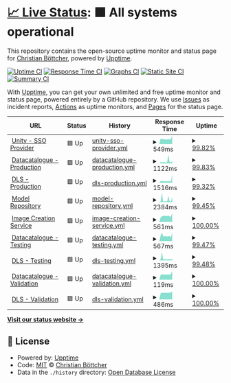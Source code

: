 # [📈 Live Status](https://cboettcher.github.io/eflows4HPC_WP2_Service_Monitor): <!--live status--> **🟩 All systems operational**

This repository contains the open-source uptime monitor and status page for [Christian Böttcher](https://cboettcher.github.io/eflows4HPC_WP2_Service_Monitor), powered by [Upptime](https://github.com/upptime/upptime).

[![Uptime CI](https://github.com/cboettcher/eflows4HPC_WP2_Service_Monitor/workflows/Uptime%20CI/badge.svg)](https://github.com/cboettcher/eflows4HPC_WP2_Service_Monitor/actions?query=workflow%3A%22Uptime+CI%22)
[![Response Time CI](https://github.com/cboettcher/eflows4HPC_WP2_Service_Monitor/workflows/Response%20Time%20CI/badge.svg)](https://github.com/cboettcher/eflows4HPC_WP2_Service_Monitor/actions?query=workflow%3A%22Response+Time+CI%22)
[![Graphs CI](https://github.com/cboettcher/eflows4HPC_WP2_Service_Monitor/workflows/Graphs%20CI/badge.svg)](https://github.com/cboettcher/eflows4HPC_WP2_Service_Monitor/actions?query=workflow%3A%22Graphs+CI%22)
[![Static Site CI](https://github.com/cboettcher/eflows4HPC_WP2_Service_Monitor/workflows/Static%20Site%20CI/badge.svg)](https://github.com/cboettcher/eflows4HPC_WP2_Service_Monitor/actions?query=workflow%3A%22Static+Site+CI%22)
[![Summary CI](https://github.com/cboettcher/eflows4HPC_WP2_Service_Monitor/workflows/Summary%20CI/badge.svg)](https://github.com/cboettcher/eflows4HPC_WP2_Service_Monitor/actions?query=workflow%3A%22Summary+CI%22)

With [Upptime](https://upptime.js.org), you can get your own unlimited and free uptime monitor and status page, powered entirely by a GitHub repository. We use [Issues](https://github.com/cboettcher/eflows4HPC_WP2_Service_Monitor/issues) as incident reports, [Actions](https://github.com/cboettcher/eflows4HPC_WP2_Service_Monitor/actions) as uptime monitors, and [Pages](https://cboettcher.github.io/eflows4HPC_WP2_Service_Monitor) for the status page.

<!--start: status pages-->
<!-- This summary is generated by Upptime (https://github.com/upptime/upptime) -->
<!-- Do not edit this manually, your changes will be overwritten -->
<!-- prettier-ignore -->
| URL | Status | History | Response Time | Uptime |
| --- | ------ | ------- | ------------- | ------ |
| <img alt="" src="https://icons.duckduckgo.com/ip3/zam10045.zam.kfa-juelich.de.ico" height="13"> [Unity - SSO Provider](https://zam10045.zam.kfa-juelich.de:7000/home/) | 🟩 Up | [unity-sso-provider.yml](https://github.com/cboettcher/eflows4HPC_WP2_Service_Monitor/commits/HEAD/history/unity-sso-provider.yml) | <details><summary><img alt="Response time graph" src="./graphs/unity-sso-provider/response-time-week.png" height="20"> 549ms</summary><br><a href="https://cboettcher.github.io/eflows4HPC_WP2_Service_Monitor/history/unity-sso-provider"><img alt="Response time 602" src="https://img.shields.io/endpoint?url=https%3A%2F%2Fraw.githubusercontent.com%2Fcboettcher%2Feflows4HPC_WP2_Service_Monitor%2FHEAD%2Fapi%2Funity-sso-provider%2Fresponse-time.json"></a><br><a href="https://cboettcher.github.io/eflows4HPC_WP2_Service_Monitor/history/unity-sso-provider"><img alt="24-hour response time 582" src="https://img.shields.io/endpoint?url=https%3A%2F%2Fraw.githubusercontent.com%2Fcboettcher%2Feflows4HPC_WP2_Service_Monitor%2FHEAD%2Fapi%2Funity-sso-provider%2Fresponse-time-day.json"></a><br><a href="https://cboettcher.github.io/eflows4HPC_WP2_Service_Monitor/history/unity-sso-provider"><img alt="7-day response time 549" src="https://img.shields.io/endpoint?url=https%3A%2F%2Fraw.githubusercontent.com%2Fcboettcher%2Feflows4HPC_WP2_Service_Monitor%2FHEAD%2Fapi%2Funity-sso-provider%2Fresponse-time-week.json"></a><br><a href="https://cboettcher.github.io/eflows4HPC_WP2_Service_Monitor/history/unity-sso-provider"><img alt="30-day response time 566" src="https://img.shields.io/endpoint?url=https%3A%2F%2Fraw.githubusercontent.com%2Fcboettcher%2Feflows4HPC_WP2_Service_Monitor%2FHEAD%2Fapi%2Funity-sso-provider%2Fresponse-time-month.json"></a><br><a href="https://cboettcher.github.io/eflows4HPC_WP2_Service_Monitor/history/unity-sso-provider"><img alt="1-year response time 602" src="https://img.shields.io/endpoint?url=https%3A%2F%2Fraw.githubusercontent.com%2Fcboettcher%2Feflows4HPC_WP2_Service_Monitor%2FHEAD%2Fapi%2Funity-sso-provider%2Fresponse-time-year.json"></a></details> | <details><summary><a href="https://cboettcher.github.io/eflows4HPC_WP2_Service_Monitor/history/unity-sso-provider">99.82%</a></summary><a href="https://cboettcher.github.io/eflows4HPC_WP2_Service_Monitor/history/unity-sso-provider"><img alt="All-time uptime 99.09%" src="https://img.shields.io/endpoint?url=https%3A%2F%2Fraw.githubusercontent.com%2Fcboettcher%2Feflows4HPC_WP2_Service_Monitor%2FHEAD%2Fapi%2Funity-sso-provider%2Fuptime.json"></a><br><a href="https://cboettcher.github.io/eflows4HPC_WP2_Service_Monitor/history/unity-sso-provider"><img alt="24-hour uptime 100.00%" src="https://img.shields.io/endpoint?url=https%3A%2F%2Fraw.githubusercontent.com%2Fcboettcher%2Feflows4HPC_WP2_Service_Monitor%2FHEAD%2Fapi%2Funity-sso-provider%2Fuptime-day.json"></a><br><a href="https://cboettcher.github.io/eflows4HPC_WP2_Service_Monitor/history/unity-sso-provider"><img alt="7-day uptime 99.82%" src="https://img.shields.io/endpoint?url=https%3A%2F%2Fraw.githubusercontent.com%2Fcboettcher%2Feflows4HPC_WP2_Service_Monitor%2FHEAD%2Fapi%2Funity-sso-provider%2Fuptime-week.json"></a><br><a href="https://cboettcher.github.io/eflows4HPC_WP2_Service_Monitor/history/unity-sso-provider"><img alt="30-day uptime 99.78%" src="https://img.shields.io/endpoint?url=https%3A%2F%2Fraw.githubusercontent.com%2Fcboettcher%2Feflows4HPC_WP2_Service_Monitor%2FHEAD%2Fapi%2Funity-sso-provider%2Fuptime-month.json"></a><br><a href="https://cboettcher.github.io/eflows4HPC_WP2_Service_Monitor/history/unity-sso-provider"><img alt="1-year uptime 99.09%" src="https://img.shields.io/endpoint?url=https%3A%2F%2Fraw.githubusercontent.com%2Fcboettcher%2Feflows4HPC_WP2_Service_Monitor%2FHEAD%2Fapi%2Funity-sso-provider%2Fuptime-year.json"></a></details>
| <img alt="" src="https://icons.duckduckgo.com/ip3/datacatalogue.eflows4hpc.eu.ico" height="13"> [Datacatalogue - Production](https://datacatalogue.eflows4hpc.eu) | 🟩 Up | [datacatalogue-production.yml](https://github.com/cboettcher/eflows4HPC_WP2_Service_Monitor/commits/HEAD/history/datacatalogue-production.yml) | <details><summary><img alt="Response time graph" src="./graphs/datacatalogue-production/response-time-week.png" height="20"> 1122ms</summary><br><a href="https://cboettcher.github.io/eflows4HPC_WP2_Service_Monitor/history/datacatalogue-production"><img alt="Response time 1008" src="https://img.shields.io/endpoint?url=https%3A%2F%2Fraw.githubusercontent.com%2Fcboettcher%2Feflows4HPC_WP2_Service_Monitor%2FHEAD%2Fapi%2Fdatacatalogue-production%2Fresponse-time.json"></a><br><a href="https://cboettcher.github.io/eflows4HPC_WP2_Service_Monitor/history/datacatalogue-production"><img alt="24-hour response time 760" src="https://img.shields.io/endpoint?url=https%3A%2F%2Fraw.githubusercontent.com%2Fcboettcher%2Feflows4HPC_WP2_Service_Monitor%2FHEAD%2Fapi%2Fdatacatalogue-production%2Fresponse-time-day.json"></a><br><a href="https://cboettcher.github.io/eflows4HPC_WP2_Service_Monitor/history/datacatalogue-production"><img alt="7-day response time 1122" src="https://img.shields.io/endpoint?url=https%3A%2F%2Fraw.githubusercontent.com%2Fcboettcher%2Feflows4HPC_WP2_Service_Monitor%2FHEAD%2Fapi%2Fdatacatalogue-production%2Fresponse-time-week.json"></a><br><a href="https://cboettcher.github.io/eflows4HPC_WP2_Service_Monitor/history/datacatalogue-production"><img alt="30-day response time 926" src="https://img.shields.io/endpoint?url=https%3A%2F%2Fraw.githubusercontent.com%2Fcboettcher%2Feflows4HPC_WP2_Service_Monitor%2FHEAD%2Fapi%2Fdatacatalogue-production%2Fresponse-time-month.json"></a><br><a href="https://cboettcher.github.io/eflows4HPC_WP2_Service_Monitor/history/datacatalogue-production"><img alt="1-year response time 1008" src="https://img.shields.io/endpoint?url=https%3A%2F%2Fraw.githubusercontent.com%2Fcboettcher%2Feflows4HPC_WP2_Service_Monitor%2FHEAD%2Fapi%2Fdatacatalogue-production%2Fresponse-time-year.json"></a></details> | <details><summary><a href="https://cboettcher.github.io/eflows4HPC_WP2_Service_Monitor/history/datacatalogue-production">99.83%</a></summary><a href="https://cboettcher.github.io/eflows4HPC_WP2_Service_Monitor/history/datacatalogue-production"><img alt="All-time uptime 95.24%" src="https://img.shields.io/endpoint?url=https%3A%2F%2Fraw.githubusercontent.com%2Fcboettcher%2Feflows4HPC_WP2_Service_Monitor%2FHEAD%2Fapi%2Fdatacatalogue-production%2Fuptime.json"></a><br><a href="https://cboettcher.github.io/eflows4HPC_WP2_Service_Monitor/history/datacatalogue-production"><img alt="24-hour uptime 100.00%" src="https://img.shields.io/endpoint?url=https%3A%2F%2Fraw.githubusercontent.com%2Fcboettcher%2Feflows4HPC_WP2_Service_Monitor%2FHEAD%2Fapi%2Fdatacatalogue-production%2Fuptime-day.json"></a><br><a href="https://cboettcher.github.io/eflows4HPC_WP2_Service_Monitor/history/datacatalogue-production"><img alt="7-day uptime 99.83%" src="https://img.shields.io/endpoint?url=https%3A%2F%2Fraw.githubusercontent.com%2Fcboettcher%2Feflows4HPC_WP2_Service_Monitor%2FHEAD%2Fapi%2Fdatacatalogue-production%2Fuptime-week.json"></a><br><a href="https://cboettcher.github.io/eflows4HPC_WP2_Service_Monitor/history/datacatalogue-production"><img alt="30-day uptime 99.96%" src="https://img.shields.io/endpoint?url=https%3A%2F%2Fraw.githubusercontent.com%2Fcboettcher%2Feflows4HPC_WP2_Service_Monitor%2FHEAD%2Fapi%2Fdatacatalogue-production%2Fuptime-month.json"></a><br><a href="https://cboettcher.github.io/eflows4HPC_WP2_Service_Monitor/history/datacatalogue-production"><img alt="1-year uptime 95.24%" src="https://img.shields.io/endpoint?url=https%3A%2F%2Fraw.githubusercontent.com%2Fcboettcher%2Feflows4HPC_WP2_Service_Monitor%2FHEAD%2Fapi%2Fdatacatalogue-production%2Fuptime-year.json"></a></details>
| <img alt="" src="https://icons.duckduckgo.com/ip3/datalogistics.eflows4hpc.eu.ico" height="13"> [DLS - Production](https://datalogistics.eflows4hpc.eu) | 🟩 Up | [dls-production.yml](https://github.com/cboettcher/eflows4HPC_WP2_Service_Monitor/commits/HEAD/history/dls-production.yml) | <details><summary><img alt="Response time graph" src="./graphs/dls-production/response-time-week.png" height="20"> 1516ms</summary><br><a href="https://cboettcher.github.io/eflows4HPC_WP2_Service_Monitor/history/dls-production"><img alt="Response time 1374" src="https://img.shields.io/endpoint?url=https%3A%2F%2Fraw.githubusercontent.com%2Fcboettcher%2Feflows4HPC_WP2_Service_Monitor%2FHEAD%2Fapi%2Fdls-production%2Fresponse-time.json"></a><br><a href="https://cboettcher.github.io/eflows4HPC_WP2_Service_Monitor/history/dls-production"><img alt="24-hour response time 1232" src="https://img.shields.io/endpoint?url=https%3A%2F%2Fraw.githubusercontent.com%2Fcboettcher%2Feflows4HPC_WP2_Service_Monitor%2FHEAD%2Fapi%2Fdls-production%2Fresponse-time-day.json"></a><br><a href="https://cboettcher.github.io/eflows4HPC_WP2_Service_Monitor/history/dls-production"><img alt="7-day response time 1516" src="https://img.shields.io/endpoint?url=https%3A%2F%2Fraw.githubusercontent.com%2Fcboettcher%2Feflows4HPC_WP2_Service_Monitor%2FHEAD%2Fapi%2Fdls-production%2Fresponse-time-week.json"></a><br><a href="https://cboettcher.github.io/eflows4HPC_WP2_Service_Monitor/history/dls-production"><img alt="30-day response time 1267" src="https://img.shields.io/endpoint?url=https%3A%2F%2Fraw.githubusercontent.com%2Fcboettcher%2Feflows4HPC_WP2_Service_Monitor%2FHEAD%2Fapi%2Fdls-production%2Fresponse-time-month.json"></a><br><a href="https://cboettcher.github.io/eflows4HPC_WP2_Service_Monitor/history/dls-production"><img alt="1-year response time 1374" src="https://img.shields.io/endpoint?url=https%3A%2F%2Fraw.githubusercontent.com%2Fcboettcher%2Feflows4HPC_WP2_Service_Monitor%2FHEAD%2Fapi%2Fdls-production%2Fresponse-time-year.json"></a></details> | <details><summary><a href="https://cboettcher.github.io/eflows4HPC_WP2_Service_Monitor/history/dls-production">99.32%</a></summary><a href="https://cboettcher.github.io/eflows4HPC_WP2_Service_Monitor/history/dls-production"><img alt="All-time uptime 98.44%" src="https://img.shields.io/endpoint?url=https%3A%2F%2Fraw.githubusercontent.com%2Fcboettcher%2Feflows4HPC_WP2_Service_Monitor%2FHEAD%2Fapi%2Fdls-production%2Fuptime.json"></a><br><a href="https://cboettcher.github.io/eflows4HPC_WP2_Service_Monitor/history/dls-production"><img alt="24-hour uptime 100.00%" src="https://img.shields.io/endpoint?url=https%3A%2F%2Fraw.githubusercontent.com%2Fcboettcher%2Feflows4HPC_WP2_Service_Monitor%2FHEAD%2Fapi%2Fdls-production%2Fuptime-day.json"></a><br><a href="https://cboettcher.github.io/eflows4HPC_WP2_Service_Monitor/history/dls-production"><img alt="7-day uptime 99.32%" src="https://img.shields.io/endpoint?url=https%3A%2F%2Fraw.githubusercontent.com%2Fcboettcher%2Feflows4HPC_WP2_Service_Monitor%2FHEAD%2Fapi%2Fdls-production%2Fuptime-week.json"></a><br><a href="https://cboettcher.github.io/eflows4HPC_WP2_Service_Monitor/history/dls-production"><img alt="30-day uptime 99.61%" src="https://img.shields.io/endpoint?url=https%3A%2F%2Fraw.githubusercontent.com%2Fcboettcher%2Feflows4HPC_WP2_Service_Monitor%2FHEAD%2Fapi%2Fdls-production%2Fuptime-month.json"></a><br><a href="https://cboettcher.github.io/eflows4HPC_WP2_Service_Monitor/history/dls-production"><img alt="1-year uptime 98.44%" src="https://img.shields.io/endpoint?url=https%3A%2F%2Fraw.githubusercontent.com%2Fcboettcher%2Feflows4HPC_WP2_Service_Monitor%2FHEAD%2Fapi%2Fdls-production%2Fuptime-year.json"></a></details>
| <img alt="" src="https://icons.duckduckgo.com/ip3/modelrepository.eflows4hpc.eu.ico" height="13"> [Model Repository](https://modelrepository.eflows4hpc.eu) | 🟩 Up | [model-repository.yml](https://github.com/cboettcher/eflows4HPC_WP2_Service_Monitor/commits/HEAD/history/model-repository.yml) | <details><summary><img alt="Response time graph" src="./graphs/model-repository/response-time-week.png" height="20"> 2384ms</summary><br><a href="https://cboettcher.github.io/eflows4HPC_WP2_Service_Monitor/history/model-repository"><img alt="Response time 1079" src="https://img.shields.io/endpoint?url=https%3A%2F%2Fraw.githubusercontent.com%2Fcboettcher%2Feflows4HPC_WP2_Service_Monitor%2FHEAD%2Fapi%2Fmodel-repository%2Fresponse-time.json"></a><br><a href="https://cboettcher.github.io/eflows4HPC_WP2_Service_Monitor/history/model-repository"><img alt="24-hour response time 500" src="https://img.shields.io/endpoint?url=https%3A%2F%2Fraw.githubusercontent.com%2Fcboettcher%2Feflows4HPC_WP2_Service_Monitor%2FHEAD%2Fapi%2Fmodel-repository%2Fresponse-time-day.json"></a><br><a href="https://cboettcher.github.io/eflows4HPC_WP2_Service_Monitor/history/model-repository"><img alt="7-day response time 2384" src="https://img.shields.io/endpoint?url=https%3A%2F%2Fraw.githubusercontent.com%2Fcboettcher%2Feflows4HPC_WP2_Service_Monitor%2FHEAD%2Fapi%2Fmodel-repository%2Fresponse-time-week.json"></a><br><a href="https://cboettcher.github.io/eflows4HPC_WP2_Service_Monitor/history/model-repository"><img alt="30-day response time 1203" src="https://img.shields.io/endpoint?url=https%3A%2F%2Fraw.githubusercontent.com%2Fcboettcher%2Feflows4HPC_WP2_Service_Monitor%2FHEAD%2Fapi%2Fmodel-repository%2Fresponse-time-month.json"></a><br><a href="https://cboettcher.github.io/eflows4HPC_WP2_Service_Monitor/history/model-repository"><img alt="1-year response time 1079" src="https://img.shields.io/endpoint?url=https%3A%2F%2Fraw.githubusercontent.com%2Fcboettcher%2Feflows4HPC_WP2_Service_Monitor%2FHEAD%2Fapi%2Fmodel-repository%2Fresponse-time-year.json"></a></details> | <details><summary><a href="https://cboettcher.github.io/eflows4HPC_WP2_Service_Monitor/history/model-repository">99.45%</a></summary><a href="https://cboettcher.github.io/eflows4HPC_WP2_Service_Monitor/history/model-repository"><img alt="All-time uptime 99.08%" src="https://img.shields.io/endpoint?url=https%3A%2F%2Fraw.githubusercontent.com%2Fcboettcher%2Feflows4HPC_WP2_Service_Monitor%2FHEAD%2Fapi%2Fmodel-repository%2Fuptime.json"></a><br><a href="https://cboettcher.github.io/eflows4HPC_WP2_Service_Monitor/history/model-repository"><img alt="24-hour uptime 100.00%" src="https://img.shields.io/endpoint?url=https%3A%2F%2Fraw.githubusercontent.com%2Fcboettcher%2Feflows4HPC_WP2_Service_Monitor%2FHEAD%2Fapi%2Fmodel-repository%2Fuptime-day.json"></a><br><a href="https://cboettcher.github.io/eflows4HPC_WP2_Service_Monitor/history/model-repository"><img alt="7-day uptime 99.45%" src="https://img.shields.io/endpoint?url=https%3A%2F%2Fraw.githubusercontent.com%2Fcboettcher%2Feflows4HPC_WP2_Service_Monitor%2FHEAD%2Fapi%2Fmodel-repository%2Fuptime-week.json"></a><br><a href="https://cboettcher.github.io/eflows4HPC_WP2_Service_Monitor/history/model-repository"><img alt="30-day uptime 99.67%" src="https://img.shields.io/endpoint?url=https%3A%2F%2Fraw.githubusercontent.com%2Fcboettcher%2Feflows4HPC_WP2_Service_Monitor%2FHEAD%2Fapi%2Fmodel-repository%2Fuptime-month.json"></a><br><a href="https://cboettcher.github.io/eflows4HPC_WP2_Service_Monitor/history/model-repository"><img alt="1-year uptime 99.08%" src="https://img.shields.io/endpoint?url=https%3A%2F%2Fraw.githubusercontent.com%2Fcboettcher%2Feflows4HPC_WP2_Service_Monitor%2FHEAD%2Fapi%2Fmodel-repository%2Fuptime-year.json"></a></details>
| <img alt="" src="https://icons.duckduckgo.com/ip3/eflows4hpc.bsc.es.ico" height="13"> [Image Creation Service](https://eflows4hpc.bsc.es/image_creation/login) | 🟩 Up | [image-creation-service.yml](https://github.com/cboettcher/eflows4HPC_WP2_Service_Monitor/commits/HEAD/history/image-creation-service.yml) | <details><summary><img alt="Response time graph" src="./graphs/image-creation-service/response-time-week.png" height="20"> 561ms</summary><br><a href="https://cboettcher.github.io/eflows4HPC_WP2_Service_Monitor/history/image-creation-service"><img alt="Response time 647" src="https://img.shields.io/endpoint?url=https%3A%2F%2Fraw.githubusercontent.com%2Fcboettcher%2Feflows4HPC_WP2_Service_Monitor%2FHEAD%2Fapi%2Fimage-creation-service%2Fresponse-time.json"></a><br><a href="https://cboettcher.github.io/eflows4HPC_WP2_Service_Monitor/history/image-creation-service"><img alt="24-hour response time 583" src="https://img.shields.io/endpoint?url=https%3A%2F%2Fraw.githubusercontent.com%2Fcboettcher%2Feflows4HPC_WP2_Service_Monitor%2FHEAD%2Fapi%2Fimage-creation-service%2Fresponse-time-day.json"></a><br><a href="https://cboettcher.github.io/eflows4HPC_WP2_Service_Monitor/history/image-creation-service"><img alt="7-day response time 561" src="https://img.shields.io/endpoint?url=https%3A%2F%2Fraw.githubusercontent.com%2Fcboettcher%2Feflows4HPC_WP2_Service_Monitor%2FHEAD%2Fapi%2Fimage-creation-service%2Fresponse-time-week.json"></a><br><a href="https://cboettcher.github.io/eflows4HPC_WP2_Service_Monitor/history/image-creation-service"><img alt="30-day response time 574" src="https://img.shields.io/endpoint?url=https%3A%2F%2Fraw.githubusercontent.com%2Fcboettcher%2Feflows4HPC_WP2_Service_Monitor%2FHEAD%2Fapi%2Fimage-creation-service%2Fresponse-time-month.json"></a><br><a href="https://cboettcher.github.io/eflows4HPC_WP2_Service_Monitor/history/image-creation-service"><img alt="1-year response time 647" src="https://img.shields.io/endpoint?url=https%3A%2F%2Fraw.githubusercontent.com%2Fcboettcher%2Feflows4HPC_WP2_Service_Monitor%2FHEAD%2Fapi%2Fimage-creation-service%2Fresponse-time-year.json"></a></details> | <details><summary><a href="https://cboettcher.github.io/eflows4HPC_WP2_Service_Monitor/history/image-creation-service">100.00%</a></summary><a href="https://cboettcher.github.io/eflows4HPC_WP2_Service_Monitor/history/image-creation-service"><img alt="All-time uptime 99.99%" src="https://img.shields.io/endpoint?url=https%3A%2F%2Fraw.githubusercontent.com%2Fcboettcher%2Feflows4HPC_WP2_Service_Monitor%2FHEAD%2Fapi%2Fimage-creation-service%2Fuptime.json"></a><br><a href="https://cboettcher.github.io/eflows4HPC_WP2_Service_Monitor/history/image-creation-service"><img alt="24-hour uptime 100.00%" src="https://img.shields.io/endpoint?url=https%3A%2F%2Fraw.githubusercontent.com%2Fcboettcher%2Feflows4HPC_WP2_Service_Monitor%2FHEAD%2Fapi%2Fimage-creation-service%2Fuptime-day.json"></a><br><a href="https://cboettcher.github.io/eflows4HPC_WP2_Service_Monitor/history/image-creation-service"><img alt="7-day uptime 100.00%" src="https://img.shields.io/endpoint?url=https%3A%2F%2Fraw.githubusercontent.com%2Fcboettcher%2Feflows4HPC_WP2_Service_Monitor%2FHEAD%2Fapi%2Fimage-creation-service%2Fuptime-week.json"></a><br><a href="https://cboettcher.github.io/eflows4HPC_WP2_Service_Monitor/history/image-creation-service"><img alt="30-day uptime 99.97%" src="https://img.shields.io/endpoint?url=https%3A%2F%2Fraw.githubusercontent.com%2Fcboettcher%2Feflows4HPC_WP2_Service_Monitor%2FHEAD%2Fapi%2Fimage-creation-service%2Fuptime-month.json"></a><br><a href="https://cboettcher.github.io/eflows4HPC_WP2_Service_Monitor/history/image-creation-service"><img alt="1-year uptime 99.99%" src="https://img.shields.io/endpoint?url=https%3A%2F%2Fraw.githubusercontent.com%2Fcboettcher%2Feflows4HPC_WP2_Service_Monitor%2FHEAD%2Fapi%2Fimage-creation-service%2Fuptime-year.json"></a></details>
| <img alt="" src="https://icons.duckduckgo.com/ip3/zam10036.zam.kfa-juelich.de.ico" height="13"> [Datacatalogue - Testing](https://zam10036.zam.kfa-juelich.de) | 🟩 Up | [datacatalogue-testing.yml](https://github.com/cboettcher/eflows4HPC_WP2_Service_Monitor/commits/HEAD/history/datacatalogue-testing.yml) | <details><summary><img alt="Response time graph" src="./graphs/datacatalogue-testing/response-time-week.png" height="20"> 567ms</summary><br><a href="https://cboettcher.github.io/eflows4HPC_WP2_Service_Monitor/history/datacatalogue-testing"><img alt="Response time 597" src="https://img.shields.io/endpoint?url=https%3A%2F%2Fraw.githubusercontent.com%2Fcboettcher%2Feflows4HPC_WP2_Service_Monitor%2FHEAD%2Fapi%2Fdatacatalogue-testing%2Fresponse-time.json"></a><br><a href="https://cboettcher.github.io/eflows4HPC_WP2_Service_Monitor/history/datacatalogue-testing"><img alt="24-hour response time 591" src="https://img.shields.io/endpoint?url=https%3A%2F%2Fraw.githubusercontent.com%2Fcboettcher%2Feflows4HPC_WP2_Service_Monitor%2FHEAD%2Fapi%2Fdatacatalogue-testing%2Fresponse-time-day.json"></a><br><a href="https://cboettcher.github.io/eflows4HPC_WP2_Service_Monitor/history/datacatalogue-testing"><img alt="7-day response time 567" src="https://img.shields.io/endpoint?url=https%3A%2F%2Fraw.githubusercontent.com%2Fcboettcher%2Feflows4HPC_WP2_Service_Monitor%2FHEAD%2Fapi%2Fdatacatalogue-testing%2Fresponse-time-week.json"></a><br><a href="https://cboettcher.github.io/eflows4HPC_WP2_Service_Monitor/history/datacatalogue-testing"><img alt="30-day response time 578" src="https://img.shields.io/endpoint?url=https%3A%2F%2Fraw.githubusercontent.com%2Fcboettcher%2Feflows4HPC_WP2_Service_Monitor%2FHEAD%2Fapi%2Fdatacatalogue-testing%2Fresponse-time-month.json"></a><br><a href="https://cboettcher.github.io/eflows4HPC_WP2_Service_Monitor/history/datacatalogue-testing"><img alt="1-year response time 597" src="https://img.shields.io/endpoint?url=https%3A%2F%2Fraw.githubusercontent.com%2Fcboettcher%2Feflows4HPC_WP2_Service_Monitor%2FHEAD%2Fapi%2Fdatacatalogue-testing%2Fresponse-time-year.json"></a></details> | <details><summary><a href="https://cboettcher.github.io/eflows4HPC_WP2_Service_Monitor/history/datacatalogue-testing">99.47%</a></summary><a href="https://cboettcher.github.io/eflows4HPC_WP2_Service_Monitor/history/datacatalogue-testing"><img alt="All-time uptime 98.36%" src="https://img.shields.io/endpoint?url=https%3A%2F%2Fraw.githubusercontent.com%2Fcboettcher%2Feflows4HPC_WP2_Service_Monitor%2FHEAD%2Fapi%2Fdatacatalogue-testing%2Fuptime.json"></a><br><a href="https://cboettcher.github.io/eflows4HPC_WP2_Service_Monitor/history/datacatalogue-testing"><img alt="24-hour uptime 100.00%" src="https://img.shields.io/endpoint?url=https%3A%2F%2Fraw.githubusercontent.com%2Fcboettcher%2Feflows4HPC_WP2_Service_Monitor%2FHEAD%2Fapi%2Fdatacatalogue-testing%2Fuptime-day.json"></a><br><a href="https://cboettcher.github.io/eflows4HPC_WP2_Service_Monitor/history/datacatalogue-testing"><img alt="7-day uptime 99.47%" src="https://img.shields.io/endpoint?url=https%3A%2F%2Fraw.githubusercontent.com%2Fcboettcher%2Feflows4HPC_WP2_Service_Monitor%2FHEAD%2Fapi%2Fdatacatalogue-testing%2Fuptime-week.json"></a><br><a href="https://cboettcher.github.io/eflows4HPC_WP2_Service_Monitor/history/datacatalogue-testing"><img alt="30-day uptime 99.88%" src="https://img.shields.io/endpoint?url=https%3A%2F%2Fraw.githubusercontent.com%2Fcboettcher%2Feflows4HPC_WP2_Service_Monitor%2FHEAD%2Fapi%2Fdatacatalogue-testing%2Fuptime-month.json"></a><br><a href="https://cboettcher.github.io/eflows4HPC_WP2_Service_Monitor/history/datacatalogue-testing"><img alt="1-year uptime 98.36%" src="https://img.shields.io/endpoint?url=https%3A%2F%2Fraw.githubusercontent.com%2Fcboettcher%2Feflows4HPC_WP2_Service_Monitor%2FHEAD%2Fapi%2Fdatacatalogue-testing%2Fuptime-year.json"></a></details>
| <img alt="" src="https://icons.duckduckgo.com/ip3/zam10115.zam.kfa-juelich.de.ico" height="13"> [DLS - Testing](https://zam10115.zam.kfa-juelich.de) | 🟩 Up | [dls-testing.yml](https://github.com/cboettcher/eflows4HPC_WP2_Service_Monitor/commits/HEAD/history/dls-testing.yml) | <details><summary><img alt="Response time graph" src="./graphs/dls-testing/response-time-week.png" height="20"> 1395ms</summary><br><a href="https://cboettcher.github.io/eflows4HPC_WP2_Service_Monitor/history/dls-testing"><img alt="Response time 1451" src="https://img.shields.io/endpoint?url=https%3A%2F%2Fraw.githubusercontent.com%2Fcboettcher%2Feflows4HPC_WP2_Service_Monitor%2FHEAD%2Fapi%2Fdls-testing%2Fresponse-time.json"></a><br><a href="https://cboettcher.github.io/eflows4HPC_WP2_Service_Monitor/history/dls-testing"><img alt="24-hour response time 847" src="https://img.shields.io/endpoint?url=https%3A%2F%2Fraw.githubusercontent.com%2Fcboettcher%2Feflows4HPC_WP2_Service_Monitor%2FHEAD%2Fapi%2Fdls-testing%2Fresponse-time-day.json"></a><br><a href="https://cboettcher.github.io/eflows4HPC_WP2_Service_Monitor/history/dls-testing"><img alt="7-day response time 1395" src="https://img.shields.io/endpoint?url=https%3A%2F%2Fraw.githubusercontent.com%2Fcboettcher%2Feflows4HPC_WP2_Service_Monitor%2FHEAD%2Fapi%2Fdls-testing%2Fresponse-time-week.json"></a><br><a href="https://cboettcher.github.io/eflows4HPC_WP2_Service_Monitor/history/dls-testing"><img alt="30-day response time 1067" src="https://img.shields.io/endpoint?url=https%3A%2F%2Fraw.githubusercontent.com%2Fcboettcher%2Feflows4HPC_WP2_Service_Monitor%2FHEAD%2Fapi%2Fdls-testing%2Fresponse-time-month.json"></a><br><a href="https://cboettcher.github.io/eflows4HPC_WP2_Service_Monitor/history/dls-testing"><img alt="1-year response time 1451" src="https://img.shields.io/endpoint?url=https%3A%2F%2Fraw.githubusercontent.com%2Fcboettcher%2Feflows4HPC_WP2_Service_Monitor%2FHEAD%2Fapi%2Fdls-testing%2Fresponse-time-year.json"></a></details> | <details><summary><a href="https://cboettcher.github.io/eflows4HPC_WP2_Service_Monitor/history/dls-testing">99.48%</a></summary><a href="https://cboettcher.github.io/eflows4HPC_WP2_Service_Monitor/history/dls-testing"><img alt="All-time uptime 73.25%" src="https://img.shields.io/endpoint?url=https%3A%2F%2Fraw.githubusercontent.com%2Fcboettcher%2Feflows4HPC_WP2_Service_Monitor%2FHEAD%2Fapi%2Fdls-testing%2Fuptime.json"></a><br><a href="https://cboettcher.github.io/eflows4HPC_WP2_Service_Monitor/history/dls-testing"><img alt="24-hour uptime 100.00%" src="https://img.shields.io/endpoint?url=https%3A%2F%2Fraw.githubusercontent.com%2Fcboettcher%2Feflows4HPC_WP2_Service_Monitor%2FHEAD%2Fapi%2Fdls-testing%2Fuptime-day.json"></a><br><a href="https://cboettcher.github.io/eflows4HPC_WP2_Service_Monitor/history/dls-testing"><img alt="7-day uptime 99.48%" src="https://img.shields.io/endpoint?url=https%3A%2F%2Fraw.githubusercontent.com%2Fcboettcher%2Feflows4HPC_WP2_Service_Monitor%2FHEAD%2Fapi%2Fdls-testing%2Fuptime-week.json"></a><br><a href="https://cboettcher.github.io/eflows4HPC_WP2_Service_Monitor/history/dls-testing"><img alt="30-day uptime 66.62%" src="https://img.shields.io/endpoint?url=https%3A%2F%2Fraw.githubusercontent.com%2Fcboettcher%2Feflows4HPC_WP2_Service_Monitor%2FHEAD%2Fapi%2Fdls-testing%2Fuptime-month.json"></a><br><a href="https://cboettcher.github.io/eflows4HPC_WP2_Service_Monitor/history/dls-testing"><img alt="1-year uptime 73.25%" src="https://img.shields.io/endpoint?url=https%3A%2F%2Fraw.githubusercontent.com%2Fcboettcher%2Feflows4HPC_WP2_Service_Monitor%2FHEAD%2Fapi%2Fdls-testing%2Fuptime-year.json"></a></details>
| <img alt="" src="https://icons.duckduckgo.com/ip3/eflows4hpc.bsc.es.ico" height="13"> [Datacatalogue - Validation](https://eflows4hpc.bsc.es/datacatalogue/index.html) | 🟩 Up | [datacatalogue-validation.yml](https://github.com/cboettcher/eflows4HPC_WP2_Service_Monitor/commits/HEAD/history/datacatalogue-validation.yml) | <details><summary><img alt="Response time graph" src="./graphs/datacatalogue-validation/response-time-week.png" height="20"> 119ms</summary><br><a href="https://cboettcher.github.io/eflows4HPC_WP2_Service_Monitor/history/datacatalogue-validation"><img alt="Response time 176" src="https://img.shields.io/endpoint?url=https%3A%2F%2Fraw.githubusercontent.com%2Fcboettcher%2Feflows4HPC_WP2_Service_Monitor%2FHEAD%2Fapi%2Fdatacatalogue-validation%2Fresponse-time.json"></a><br><a href="https://cboettcher.github.io/eflows4HPC_WP2_Service_Monitor/history/datacatalogue-validation"><img alt="24-hour response time 125" src="https://img.shields.io/endpoint?url=https%3A%2F%2Fraw.githubusercontent.com%2Fcboettcher%2Feflows4HPC_WP2_Service_Monitor%2FHEAD%2Fapi%2Fdatacatalogue-validation%2Fresponse-time-day.json"></a><br><a href="https://cboettcher.github.io/eflows4HPC_WP2_Service_Monitor/history/datacatalogue-validation"><img alt="7-day response time 119" src="https://img.shields.io/endpoint?url=https%3A%2F%2Fraw.githubusercontent.com%2Fcboettcher%2Feflows4HPC_WP2_Service_Monitor%2FHEAD%2Fapi%2Fdatacatalogue-validation%2Fresponse-time-week.json"></a><br><a href="https://cboettcher.github.io/eflows4HPC_WP2_Service_Monitor/history/datacatalogue-validation"><img alt="30-day response time 127" src="https://img.shields.io/endpoint?url=https%3A%2F%2Fraw.githubusercontent.com%2Fcboettcher%2Feflows4HPC_WP2_Service_Monitor%2FHEAD%2Fapi%2Fdatacatalogue-validation%2Fresponse-time-month.json"></a><br><a href="https://cboettcher.github.io/eflows4HPC_WP2_Service_Monitor/history/datacatalogue-validation"><img alt="1-year response time 176" src="https://img.shields.io/endpoint?url=https%3A%2F%2Fraw.githubusercontent.com%2Fcboettcher%2Feflows4HPC_WP2_Service_Monitor%2FHEAD%2Fapi%2Fdatacatalogue-validation%2Fresponse-time-year.json"></a></details> | <details><summary><a href="https://cboettcher.github.io/eflows4HPC_WP2_Service_Monitor/history/datacatalogue-validation">100.00%</a></summary><a href="https://cboettcher.github.io/eflows4HPC_WP2_Service_Monitor/history/datacatalogue-validation"><img alt="All-time uptime 99.99%" src="https://img.shields.io/endpoint?url=https%3A%2F%2Fraw.githubusercontent.com%2Fcboettcher%2Feflows4HPC_WP2_Service_Monitor%2FHEAD%2Fapi%2Fdatacatalogue-validation%2Fuptime.json"></a><br><a href="https://cboettcher.github.io/eflows4HPC_WP2_Service_Monitor/history/datacatalogue-validation"><img alt="24-hour uptime 100.00%" src="https://img.shields.io/endpoint?url=https%3A%2F%2Fraw.githubusercontent.com%2Fcboettcher%2Feflows4HPC_WP2_Service_Monitor%2FHEAD%2Fapi%2Fdatacatalogue-validation%2Fuptime-day.json"></a><br><a href="https://cboettcher.github.io/eflows4HPC_WP2_Service_Monitor/history/datacatalogue-validation"><img alt="7-day uptime 100.00%" src="https://img.shields.io/endpoint?url=https%3A%2F%2Fraw.githubusercontent.com%2Fcboettcher%2Feflows4HPC_WP2_Service_Monitor%2FHEAD%2Fapi%2Fdatacatalogue-validation%2Fuptime-week.json"></a><br><a href="https://cboettcher.github.io/eflows4HPC_WP2_Service_Monitor/history/datacatalogue-validation"><img alt="30-day uptime 99.97%" src="https://img.shields.io/endpoint?url=https%3A%2F%2Fraw.githubusercontent.com%2Fcboettcher%2Feflows4HPC_WP2_Service_Monitor%2FHEAD%2Fapi%2Fdatacatalogue-validation%2Fuptime-month.json"></a><br><a href="https://cboettcher.github.io/eflows4HPC_WP2_Service_Monitor/history/datacatalogue-validation"><img alt="1-year uptime 99.99%" src="https://img.shields.io/endpoint?url=https%3A%2F%2Fraw.githubusercontent.com%2Fcboettcher%2Feflows4HPC_WP2_Service_Monitor%2FHEAD%2Fapi%2Fdatacatalogue-validation%2Fuptime-year.json"></a></details>
| <img alt="" src="https://icons.duckduckgo.com/ip3/eflows4hpc.bsc.es.ico" height="13"> [DLS - Validation](https://eflows4hpc.bsc.es/datalogistics/) | 🟩 Up | [dls-validation.yml](https://github.com/cboettcher/eflows4HPC_WP2_Service_Monitor/commits/HEAD/history/dls-validation.yml) | <details><summary><img alt="Response time graph" src="./graphs/dls-validation/response-time-week.png" height="20"> 486ms</summary><br><a href="https://cboettcher.github.io/eflows4HPC_WP2_Service_Monitor/history/dls-validation"><img alt="Response time 618" src="https://img.shields.io/endpoint?url=https%3A%2F%2Fraw.githubusercontent.com%2Fcboettcher%2Feflows4HPC_WP2_Service_Monitor%2FHEAD%2Fapi%2Fdls-validation%2Fresponse-time.json"></a><br><a href="https://cboettcher.github.io/eflows4HPC_WP2_Service_Monitor/history/dls-validation"><img alt="24-hour response time 544" src="https://img.shields.io/endpoint?url=https%3A%2F%2Fraw.githubusercontent.com%2Fcboettcher%2Feflows4HPC_WP2_Service_Monitor%2FHEAD%2Fapi%2Fdls-validation%2Fresponse-time-day.json"></a><br><a href="https://cboettcher.github.io/eflows4HPC_WP2_Service_Monitor/history/dls-validation"><img alt="7-day response time 486" src="https://img.shields.io/endpoint?url=https%3A%2F%2Fraw.githubusercontent.com%2Fcboettcher%2Feflows4HPC_WP2_Service_Monitor%2FHEAD%2Fapi%2Fdls-validation%2Fresponse-time-week.json"></a><br><a href="https://cboettcher.github.io/eflows4HPC_WP2_Service_Monitor/history/dls-validation"><img alt="30-day response time 508" src="https://img.shields.io/endpoint?url=https%3A%2F%2Fraw.githubusercontent.com%2Fcboettcher%2Feflows4HPC_WP2_Service_Monitor%2FHEAD%2Fapi%2Fdls-validation%2Fresponse-time-month.json"></a><br><a href="https://cboettcher.github.io/eflows4HPC_WP2_Service_Monitor/history/dls-validation"><img alt="1-year response time 618" src="https://img.shields.io/endpoint?url=https%3A%2F%2Fraw.githubusercontent.com%2Fcboettcher%2Feflows4HPC_WP2_Service_Monitor%2FHEAD%2Fapi%2Fdls-validation%2Fresponse-time-year.json"></a></details> | <details><summary><a href="https://cboettcher.github.io/eflows4HPC_WP2_Service_Monitor/history/dls-validation">100.00%</a></summary><a href="https://cboettcher.github.io/eflows4HPC_WP2_Service_Monitor/history/dls-validation"><img alt="All-time uptime 99.99%" src="https://img.shields.io/endpoint?url=https%3A%2F%2Fraw.githubusercontent.com%2Fcboettcher%2Feflows4HPC_WP2_Service_Monitor%2FHEAD%2Fapi%2Fdls-validation%2Fuptime.json"></a><br><a href="https://cboettcher.github.io/eflows4HPC_WP2_Service_Monitor/history/dls-validation"><img alt="24-hour uptime 100.00%" src="https://img.shields.io/endpoint?url=https%3A%2F%2Fraw.githubusercontent.com%2Fcboettcher%2Feflows4HPC_WP2_Service_Monitor%2FHEAD%2Fapi%2Fdls-validation%2Fuptime-day.json"></a><br><a href="https://cboettcher.github.io/eflows4HPC_WP2_Service_Monitor/history/dls-validation"><img alt="7-day uptime 100.00%" src="https://img.shields.io/endpoint?url=https%3A%2F%2Fraw.githubusercontent.com%2Fcboettcher%2Feflows4HPC_WP2_Service_Monitor%2FHEAD%2Fapi%2Fdls-validation%2Fuptime-week.json"></a><br><a href="https://cboettcher.github.io/eflows4HPC_WP2_Service_Monitor/history/dls-validation"><img alt="30-day uptime 99.97%" src="https://img.shields.io/endpoint?url=https%3A%2F%2Fraw.githubusercontent.com%2Fcboettcher%2Feflows4HPC_WP2_Service_Monitor%2FHEAD%2Fapi%2Fdls-validation%2Fuptime-month.json"></a><br><a href="https://cboettcher.github.io/eflows4HPC_WP2_Service_Monitor/history/dls-validation"><img alt="1-year uptime 99.99%" src="https://img.shields.io/endpoint?url=https%3A%2F%2Fraw.githubusercontent.com%2Fcboettcher%2Feflows4HPC_WP2_Service_Monitor%2FHEAD%2Fapi%2Fdls-validation%2Fuptime-year.json"></a></details>

<!--end: status pages-->

[**Visit our status website →**](https://cboettcher.github.io/eflows4HPC_WP2_Service_Monitor)

## 📄 License

- Powered by: [Upptime](https://github.com/upptime/upptime)
- Code: [MIT](./LICENSE) © [Christian Böttcher](https://cboettcher.github.io/eflows4HPC_WP2_Service_Monitor)
- Data in the `./history` directory: [Open Database License](https://opendatacommons.org/licenses/odbl/1-0/)
